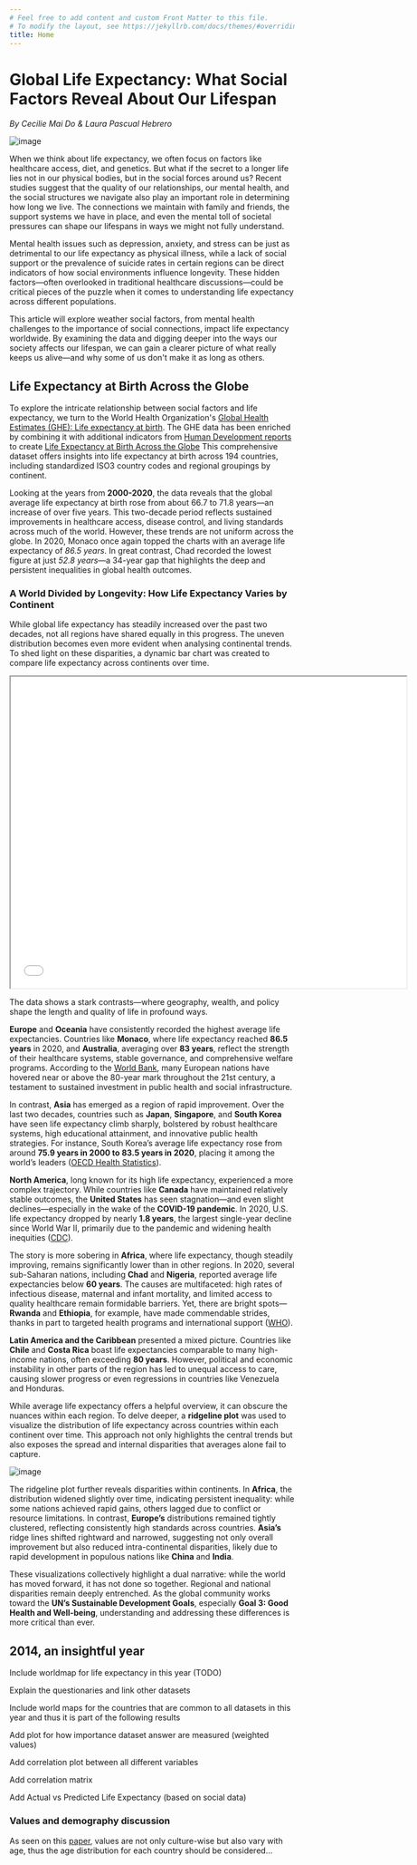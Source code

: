 ```yaml
---
# Feel free to add content and custom Front Matter to this file.
# To modify the layout, see https://jekyllrb.com/docs/themes/#overriding-theme-defaults
title: Home
---
```

# Global Life Expectancy: What Social Factors Reveal About Our Lifespan
_By Cecilie Mai Do & Laura Pascual Hebrero_  

![image](/images/front-picture.jpg)

When we think about life expectancy, we often focus on factors like healthcare access, diet, and genetics. But what if the secret to a longer life lies not in our physical bodies, but in the social forces around us? Recent studies suggest that the quality of our relationships, our mental health, and the social structures we navigate also play an important role in determining how long we live. The connections we maintain with family and friends, the support systems we have in place, and even the mental toll of societal pressures can shape our lifespans in ways we might not fully understand.

Mental health issues such as depression, anxiety, and stress can be just as detrimental to our life expectancy as physical illness, while a lack of social support or the prevalence of suicide rates in certain regions can be direct indicators of how social environments influence longevity. These hidden factors—often overlooked in traditional healthcare discussions—could be critical pieces of the puzzle when it comes to understanding life expectancy across different populations.

This article will explore weather social factors, from mental health challenges to the importance of social connections, impact life expectancy worldwide. By examining the data and digging deeper into the ways our society affects our lifespan, we can gain a clearer picture of what really keeps us alive—and why some of us don't make it as long as others.

## Life Expectancy at Birth Across the Globe 
To explore the intricate relationship between social factors and life expectancy, we turn to the World Health Organization's [Global Health Estimates (GHE): Life expectancy at birth](https://www.sciencedirect.com/science/article/pii/S0191886920307960). The GHE data has been enriched by combining it with additional indicators from [Human Development reports](https://hdr.undp.org) to create [Life Expectancy at Birth Across the Globe](https://www.kaggle.com/datasets/iamsouravbanerjee/life-expectancy-at-birth-across-the-globe/data) This comprehensive dataset offers insights into life expectancy at birth across 194 countries, including standardized ISO3 country codes and regional groupings by continent.

Looking at the years from **2000-2020**, the data reveals that the global average life expectancy at birth rose from about 66.7 to 71.8 years—an increase of over five years. This two-decade period reflects sustained improvements in healthcare access, disease control, and living standards across much of the world. However, these trends are not uniform across the globe. In 2020, Monaco once again topped the charts with an average life expectancy of *86.5 years*. In great contrast, Chad recorded the lowest figure at just *52.8 years*—a 34-year gap that highlights the deep and persistent inequalities in global health outcomes. 


### A World Divided by Longevity: How Life Expectancy Varies by Continent
While global life expectancy has steadily increased over the past two decades, not all regions have shared equally in this progress. The uneven distribution becomes even more evident when analysing continental trends. 
To shed light on these disparities, a dynamic bar chart was created to compare life expectancy across continents over time. 

<iframe src="{{ site.baseurl }}/images/continent_bar_plot.html" width="700" height="550"></iframe>

The data shows a stark contrasts—where geography, wealth, and policy shape the length and quality of life in profound ways.

**Europe** and **Oceania** have consistently recorded the highest average life expectancies. Countries like **Monaco**, where life expectancy reached **86.5 years** in 2020, and **Australia**, averaging over **83 years**, reflect the strength of their healthcare systems, stable governance, and comprehensive welfare programs. According to the [World Bank](https://data.worldbank.org/indicator/SP.DYN.LE00.IN), many European nations have hovered near or above the 80-year mark throughout the 21st century, a testament to sustained investment in public health and social infrastructure.

In contrast, **Asia** has emerged as a region of rapid improvement. Over the last two decades, countries such as **Japan**, **Singapore**, and **South Korea** have seen life expectancy climb sharply, bolstered by robust healthcare systems, high educational attainment, and innovative public health strategies. For instance, South Korea’s average life expectancy rose from around **75.9 years in 2000 to 83.5 years in 2020**, placing it among the world’s leaders ([OECD Health Statistics](https://www.oecd.org/health/health-data.htm)).

**North America**, long known for its high life expectancy, experienced a more complex trajectory. While countries like **Canada** have maintained relatively stable outcomes, the **United States** has seen stagnation—and even slight declines—especially in the wake of the **COVID-19 pandemic**. In 2020, U.S. life expectancy dropped by nearly **1.8 years**, the largest single-year decline since World War II, primarily due to the pandemic and widening health inequities ([CDC](https://www.cdc.gov/nchs/pressroom/nchs_press_releases/2021/202107.htm)).

The story is more sobering in **Africa**, where life expectancy, though steadily improving, remains significantly lower than in other regions. In 2020, several sub-Saharan nations, including **Chad** and **Nigeria**, reported average life expectancies below **60 years**. The causes are multifaceted: high rates of infectious disease, maternal and infant mortality, and limited access to quality healthcare remain formidable barriers. Yet, there are bright spots—**Rwanda** and **Ethiopia**, for example, have made commendable strides, thanks in part to targeted health programs and international support ([WHO](https://www.who.int/data/gho)).

**Latin America and the Caribbean** presented a mixed picture. Countries like **Chile** and **Costa Rica** boast life expectancies comparable to many high-income nations, often exceeding **80 years**. However, political and economic instability in other parts of the region has led to unequal access to care, causing slower progress or even regressions in countries like Venezuela and Honduras.


While average life expectancy offers a helpful overview, it can obscure the nuances within each region. To delve deeper, a **ridgeline plot** was used to visualize the distribution of life expectancy across countries within each continent over time. This approach not only highlights the central trends but also exposes the spread and internal disparities that averages alone fail to capture.

![image](/images/ridgelineplot.png) 

The ridgeline plot further reveals disparities within continents. In **Africa**, the distribution widened slightly over time, indicating persistent inequality: while some nations achieved rapid gains, others lagged due to conflict or resource limitations. In contrast, **Europe’s** distributions remained tightly clustered, reflecting consistently high standards across countries. **Asia’s** ridge lines shifted rightward and narrowed, suggesting not only overall improvement but also reduced intra-continental disparities, likely due to rapid development in populous nations like **China** and **India**.

These visualizations collectively highlight a dual narrative: while the world has moved forward, it has not done so together. Regional and national disparities remain deeply entrenched. As the global community works toward the **UN’s Sustainable Development Goals**, especially **Goal 3: Good Health and Well-being**, understanding and addressing these differences is more critical than ever.

## 2014, an insightful year

Include worldmap for life expectancy in this year (TODO)

Explain the questionaries and link other datasets

Include world maps for the countries that are common to all datasets in this year and thus it is part of the following results

Add plot for how importance dataset answer are measured (weighted values)

Add correlation plot between all different variables

Add correlation matrix 

Add Actual vs Predicted Life Expectancy (based on social data)

### Values and demography discussion

As seen on this [paper](https://www.sciencedirect.com/science/article/pii/S0191886920307960), values are not only culture-wise but also vary with age, thus the age distribution for each country should be considered...